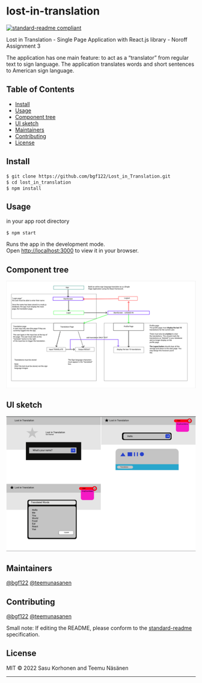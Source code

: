 # lost-in-translation

[![standard-readme compliant](https://img.shields.io/badge/standard--readme-OK-green.svg?style=flat-square)](https://github.com/RichardLitt/standard-readme)

Lost in Translation - Single Page Application with React.js library - Noroff Assignment 3

The application has one main feature: to act as a “translator” from regular text to sign language. The application translates words and short sentences to American sign language. 

## Table of Contents

- [Install](#install)
- [Usage](#usage)
- [Component tree](#component-tree)
- [UI sketch](#UI-sketch)
- [Maintainers](#maintainers)
- [Contributing](#contributing)
- [License](#license)

## Install

```
$ git clone https://github.com/bgf122/Lost_in_Translation.git
$ cd lost_in_translation
$ npm install
```

## Usage

in your app root directory

```
$ npm start 
```

Runs the app in the development mode.\
Open [http://localhost:3000](http://localhost:3000) to view it in your browser.

## Component tree

![componenttree](./component_tree.png)

## UI sketch

![uisketch](./sketch.png)

## Maintainers

[@bgf122](https://github.com/bgf122)
[@teemunasanen](https://github.com/teemunasanen)

## Contributing
[@bgf122](https://github.com/bgf122)
[@teemunasanen](https://github.com/teemunasanen)


Small note: If editing the README, please conform to the [standard-readme](https://github.com/RichardLitt/standard-readme) specification.

## License

MIT © 2022 Sasu Korhonen and Teemu Näsänen

----